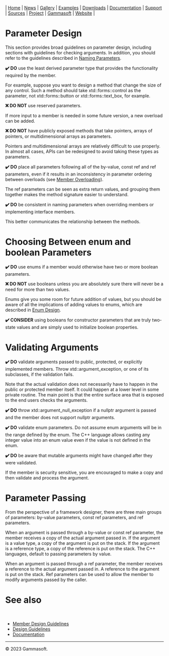 | [Home](home.md) | [News](news.md) | [Gallery](gallery.md) | [Examples](examples.md) | [Downloads](downloads.md) | [Documentation](documentation.md) | [Support](support.md) | [Sources](https://github.com/gammasoft71/xtd) | [Project](https://sourceforge.net/projects/xtdpro/) | [Gammasoft](gammasoft.md) | [Website](https://gammasoft71.github.io/xtd) |

# Parameter Design

This section provides broad guidelines on parameter design, including sections with guidelines for checking arguments. In addition, you should refer to the guidelines described in [Naming Parameters](naming_parameters.md).

**✔️ DO** use the least derived parameter type that provides the functionality required by the member.

For example, suppose you want to design a method that change the size of any control. Such a method should take xtd::forms::control as the parameter, not xtd::forms::button or xtd::forms::text_box, for example.

**❌ DO NOT** use reserved parameters.

If more input to a member is needed in some future version, a new overload can be added.

**❌ DO NOT** have publicly exposed methods that take pointers, arrays of pointers, or multidimensional arrays as parameters.

Pointers and multidimensional arrays are relatively difficult to use properly. In almost all cases, APIs can be redesigned to avoid taking these types as parameters.

**✔️ DO** place all parameters following all of the by-value, const ref and ref parameters, even if it results in an inconsistency in parameter ordering between overloads (see [Member Overloading](member-overloading.md)).

The ref parameters can be seen as extra return values, and grouping them together makes the method signature easier to understand.

**✔️ DO** be consistent in naming parameters when overriding members or implementing interface members.

This better communicates the relationship between the methods.

# Choosing Between enum and boolean Parameters

**✔️ DO** use enums if a member would otherwise have two or more boolean parameters.

**❌ DO NOT** use booleans unless you are absolutely sure there will never be a need for more than two values.

Enums give you some room for future addition of values, but you should be aware of all the implications of adding values to enums, which are described in [Enum Design](enum-design.md).

**✔️ CONSIDER** using booleans for constructor parameters that are truly two-state values and are simply used to initialize boolean properties.

# Validating Arguments

**✔️ DO** validate arguments passed to public, protected, or explicitly implemented members. Throw xtd::argument_exception, or one of its subclasses, if the validation fails.

Note that the actual validation does not necessarily have to happen in the public or protected member itself. It could happen at a lower level in some private routine. The main point is that the entire surface area that is exposed to the end users checks the arguments.

**✔️ DO** throw xtd::argument_null_exception if a nullptr argument is passed and the member does not support nullptr arguments.

**✔️ DO** validate enum parameters. Do not assume enum arguments will be in the range defined by the enum. The C++ language allows casting any integer value into an enum value even if the value is not defined in the enum.

**✔️ DO** be aware that mutable arguments might have changed after they were validated.

If the member is security sensitive, you are encouraged to make a copy and then validate and process the argument.

# Parameter Passing

From the perspective of a framework designer, there are three main groups of parameters: by-value parameters, const ref parameters, and ref parameters.

When an argument is passed through a by-value or const ref parameter, the member receives a copy of the actual argument passed in. If the argument is a value type, a copy of the argument is put on the stack. If the argument is a reference type, a copy of the reference is put on the stack. The C++ languages, default to passing parameters by value.

When an argument is passed through a ref parameter, the member receives a reference to the actual argument passed in. A reference to the argument is put on the stack. Ref parameters can be used to allow the member to modify arguments passed by the caller.

# See also
​
* [Member Design Guidelines](member_design_guidelines.md)
* [Design Guidelines](design_guidelines.md)
* [Documentation](documentation.md)

______________________________________________________________________________________________

© 2023 Gammasoft.
